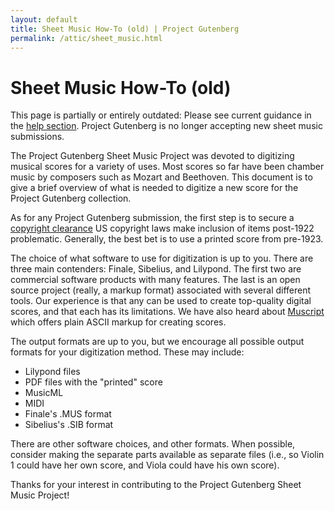 ```yaml
---
layout: default
title: Sheet Music How-To (old) | Project Gutenberg
permalink: /attic/sheet_music.html
---
```


Sheet Music How-To (old)
========================

This page is partially or entirely outdated: Please see current guidance in the [help section](/help/). Project Gutenberg is no longer accepting new sheet music submissions.

The Project Gutenberg Sheet Music Project was devoted to digitizing musical scores for a variety of uses. Most scores so far have been chamber music by composers such as Mozart and Beethoven. This document is to give a brief overview of what is needed to digitize a new score for the Project Gutenberg collection. 

As for any Project Gutenberg submission, the first step is to secure a [copyright clearance](/help/copyright.html) US copyright laws make inclusion of items post-1922 problematic. Generally, the best bet is to use a printed score from pre-1923. 

The choice of what software to use for digitization is up to you. There are three main contenders: Finale, Sibelius, and Lilypond. The first two are commercial software products with many features. The last is an open source project (really, a markup format) associated with several different tools. Our experience is that any can be used to create top-quality digital scores, and that each has its limitations. We have also heard about [Muscript](https://pjb.com.au/muscript/) which offers plain ASCII markup for creating scores. 

The output formats are up to you, but we encourage all possible output formats for your digitization method. These may include:

- Lilypond files
- PDF files with the "printed" score
- MusicML
- MIDI
- Finale's .MUS format
- Sibelius's .SIB format

There are other software choices, and other formats. When possible, consider making the separate parts available as separate files (i.e., so Violin 1 could have her own score, and Viola could have his own score). 

Thanks for your interest in contributing to the Project Gutenberg Sheet Music Project! 

